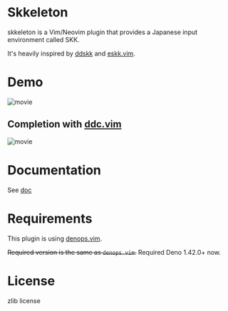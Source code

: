 # Skkeleton

skkeleton is a Vim/Neovim plugin that provides a Japanese input environment called
SKK.

It's heavily inspired by [ddskk](https://github.com/skk-dev/ddskk) and
[eskk.vim](https://github.com/vim-skk/eskk.vim).

# Demo

![movie](https://user-images.githubusercontent.com/36663503/131238795-89866efb-6064-4832-b0cf-132fbab1da94.gif)

## Completion with [ddc.vim](https://github.com/Shougo/ddc.vim)

![movie](https://user-images.githubusercontent.com/36663503/133924624-112837d4-8951-4f49-b2c1-554c10a09480.gif)

# Documentation

See [doc](https://github.com/vim-skk/skkeleton/tree/main/doc/skkeleton.jax)

# Requirements

This plugin is using [denops.vim](https://github.com/vim-denops/denops.vim).

~~Required version is the same as `denops.vim`.~~ Required Deno 1.42.0+ now.

# License

zlib license
